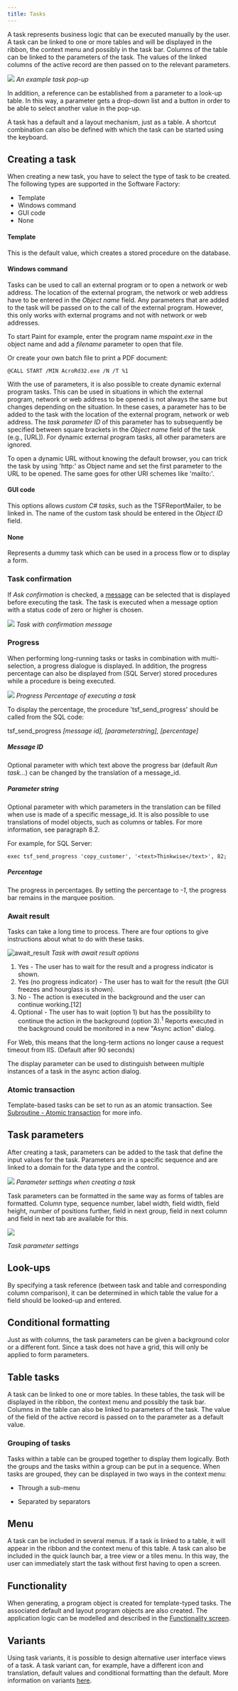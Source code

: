```yaml
---
title: Tasks
---
```


A task represents business logic that can be executed manually by the user. A task can be linked to one or more tables and will be displayed in the ribbon, the context menu and possibly in the task bar. Columns of the table can be linked to the parameters of the task. The values of the linked columns of the active record are then passed on to the relevant parameters.

![](assets/sf/image191.png)
*An example task pop-up*

In addition, a reference can be established from a parameter to a look-up table. In this way, a parameter gets a drop-down list and a button in order to be able to select another value in the pop-up.

A task has a default and a layout mechanism, just as a table. A shortcut combination can also be defined with which the task can be started using the keyboard.

## Creating a task

When creating a new task, you have to select the type of task to be created. The following types are supported in the Software Factory:

- Template
- Windows command
- GUI code
- None

#### Template

This is the default value, which creates a stored procedure on the database.

#### Windows command

Tasks can be used to call an external program or to open a network or web address. The location of the external program, the network or web address have to be entered in the *Object name* field. Any parameters that are added to the task will be passed on to the call of the external program. However, this only works with external programs and not with network or web addresses.

To start Paint for example, enter the program name *mspaint.exe* in the object name and add a *filename* parameter to open that file.

Or create your own batch file to print a PDF document:

```
@CALL START /MIN AcroRd32.exe /N /T %1
```

With the use of parameters, it is also possible to create dynamic external program tasks. This can be used in situations in which the external program, network or web address to be opened is not always the same but changes depending on the situation. In these cases, a parameter has to be added to the task with the location of the external program, network or web address. The *task parameter ID* of this parameter has to subsequently be specified between square brackets in the *Object name* field of the task (e.g., [URL]). For dynamic external program tasks, all other parameters are ignored.

To open a dynamic URL without knowing the default browser, you can trick the task by using 'http:' as Object name and set the first parameter to the URL to be opened. The same goes for other URI schemes like 'mailto:'.

#### GUI code

This options allows *custom C\# tasks*, such as the TSFReportMailer, to be linked in. The name of the custom task should be entered in the *Object ID* field.

#### None

Represents a dummy task which can be used in a process flow or to display a form.

### Task confirmation

If *Ask confirmation* is checked, a [message](messages#message-options) can be selected that is displayed before executing the task. The task is executed when a message option with a status code of zero or higher is chosen.

![](assets/sf/image193.png)
*Task with confirmation message*

### Progress

When performing long-running tasks or tasks in combination with multi-selection, a progress dialogue is displayed. In addition, the progress percentage can also be displayed from (SQL Server) stored procedures while a procedure is being executed.

![](assets/sf/image196.png)
*Progress Percentage of executing a task*

To display the percentage, the procedure 'tsf_send_progress' should be called from the SQL code:

tsf_send_progress *[message id], [parameterstring], [percentage]*

##### Message ID

Optional parameter with which text above the progress bar (default *Run task...*) can be changed by the translation of a message_id.

##### Parameter string

Optional parameter with which parameters in the translation can be filled when use is made of a specific message_id. It is also possible to use translations of model objects, such as columns or tables. For more information, see paragraph 8.2.

For example, for SQL Server:

`exec tsf_send_progress 'copy_customer', '<text>Thinkwise</text>', 82;`

##### Percentage

The progress in percentages. By setting the percentage to *-1*, the progress bar remains in the marquee position.

### Await result

Tasks can take a long time to process. There are four options to give instructions about what to do with these tasks.

![await_result](assets/sf/await_result.png)
*Task with await result options*

1.  Yes - The user has to wait for the result and a progress indicator is shown.
2.  Yes (no progress indicator) - The user has to wait for the result (the GUI freezes and hourglass is shown).
3.  No - The action is executed in the background and the user can continue working.[12]
4.  Optional - The user has to wait (option 1) but has the possibility to continue the action in the background (option 3).<sup>1</sup> Reports executed in the background could be monitored in a new "Async action" dialog.

For Web, this means that the long-term actions no longer cause a request timeout from IIS. (Default after 90 seconds)

The display parameter can be used to distinguish between multiple instances of a task in the async action dialog.

### Atomic transaction

Template-based tasks can be set to run as an atomic transaction. See [Subroutine - Atomic transaction](subroutines#atomic-transaction) for more info.

## Task parameters

After creating a task, parameters can be added to the task that define the input values for the task. Parameters are in a specific sequence and are linked to a domain for the data type and the control.

![](assets/sf/task_parmtr.png)
*Parameter settings when creating a task*

Task parameters can be formatted in the same way as forms of tables are formatted. Column type, sequence number, label width, field width, field height, number of positions further, field in next group, field in next column and field in next tab are available for this. 

![](assets/sf/image195.png)

*Task parameter settings*

## Look-ups

By specifying a task reference (between task and table and corresponding column comparison), it can be determined in which table the value for a field should be looked-up and entered.

## Conditional formatting

Just as with columns, the task parameters can be given a background color or a different font. Since a task does not have a grid, this will only be applied to form parameters.

## Table tasks

A task can be linked to one or more tables. In these tables, the task will be displayed in the ribbon, the context menu and possibly the task bar. Columns in the table can also be linked to parameters of the task. The value of the field of the active record is passed on to the parameter as a default value.

### Grouping of tasks

Tasks within a table can be grouped together to display them logically. Both the groups and the tasks within a group can be put in a sequence. When tasks are grouped, they can be displayed in two ways in the context menu:

- Through a sub-menu

- Separated by separators

## Menu

A task can be included in several menus. If a task is linked to a table, it will appear in the ribbon and the context menu of this table. A task can also be included in the quick launch bar, a tree view or a tiles menu. In this way, the user can immediately start the task without first having to open a screen.


## Functionality

When generating, a program object is created for template-typed tasks. The associated default and layout program objects are also created. The application logic can be modelled and described in the [Functionality screen](functionality). 

## Variants

Using task variants, it is possible to design alternative user interface views of a task. A task variant can, for example, have a different icon and translation, default values and conditional formatting than the default. More information on variants [here](variants).

